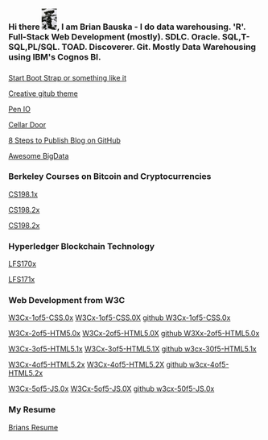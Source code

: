 ###  

<!---
### Hi there 👋
--->
<!---
**bbauska/bbauska** is a ✨ _special_ ✨ repository because its `README.md` (this file) appears on your GitHub profile.
Here are some ideas to get you started:
- 🔭 I’m currently working on ...ufo/atom bomb = ufo.bauska.site
- 🌱 I’m currently learning ...how to be a better person, grandfather, father
- 👯 I’m looking to collaborate on ...deliveries
- 🤔 I’m looking for help with ...which front-end web turn-key apps are best
- 💬 Ask me about ...nada
- 📫 How to reach me: ...brianbauska@gmail.com
- 😄 Pronouns: ...Gleeful, possessive (my,our,yours,his,hers)
- ⚡ Fun fact: ...Over 2,000 atomic bombs were 'tested' Worldwide since 1944.  Not fun, but still a fact.
-->
### Hi there <img src="https://github.com/bbauska/ufo/blob/main/images/60th%20Anniversary%20Of%20The%20Atomic%20Bomb%20Of%20Nagasaki.jpg?raw=true" width="30px">, I am Brian Bauska - I do data warehousing. 'R'.  Full-Stack Web Development (mostly). SDLC. Oracle. SQL,T-SQL,PL/SQL.  TOAD.  Discoverer.  Git.  Mostly Data Warehousing using IBM's Cognos BI.

###
[Start Boot Strap or something like it](https://github.com/startbootstrap/startbootstrap-creative)

[Creative gitub theme](https://startbootstrap.com/theme/creative)

[Pen IO](https://codepen.io/fossheim/pen/PoqKoLY)

[Cellar Door](https://github.com/bbauska/cellardoor)

[8 Steps to Publish Blog on GitHub](https://medium.com/tunapanda-institute/8-steps-to-publish-your-portfolio-on-github-9d6e6e3d2e84)

[Awesome BigData](https://github.com/bbauska/awesome-bigdata/blob/main/README.md)

<h3>Berkeley Courses on Bitcoin and Cryptocurrencies</h3>

[CS198.1x](https://bbauska.github.io/CS198.1x/)

<a href="https://bbauska.github.io/CS198.2x/">CS198.2x</a>

[CS198.2x](https://bbauska.github.io/CS198.2x/)

<h3> Hyperledger Blockchain Technology</h3>

[LFS170x](https://lfs170x.bauska.org)

[LFS171x](https://lfs171x.bauska.org)

<h3>Web Development from W3C</h3>

[W3Cx-1of5-CSS.0x](https://w3cx-1of5-css.0x.bauska.org/)
<a href="https://bbauska.github.io/w3cx-1of5-css.0x/">W3Cx-1of5-CSS.0X</a>
<a href="https://github.com/bbauska/W3Cx-1of5-css.0x">github W3Cx-1of5-CSS.0x</a>

[W3Cx-2of5-HTM5.0x](https://w3cx-2of5-html5.0x.bauska.org/)
<a href="https://bbauska.github.io/w3cx-2of5-html5.0x/">W3Cx-2of5-HTML5.0X</a>
<a href="https://github.com/bbauska/W3Cx-2of5-HTML5.0x">github W3Xx-2of5-HTML5.0x</a>

[W3Cx-3of5-HTML5.1x](https://w3cx-3of5-html5.1x.bauska.org/)
<a href="https://bbauska.github.io/w3cx-3of5-html5.1x/">W3Cx-3of5-HTML5.1X</a>
<a href="https://github.com/bbauska/W3Cx-3of5-HTML5.1x">github w3cx-30f5-HTML5.1x</a>

[W3Cx-4of5-HTML5.2x](https://w3cx-4of5-html5.2x.bauska.org/)
<a href="https://bbauska.github.io/w3cx-4of5-html5.2x/">W3Cx-4of5-HTML5.2X</a>
<a href="https://github.com/bbauska/W3Cx-4of5-HTML5.2x">github w3cx-4of5-HTML5.2x</a>

[W3Cx-5of5-JS.0x](https://w3cx-5of5-js.0x.bauska.org/)
<a href="https://bbauska.github.io/w3cx-5of5-js.0x/">W3Cx-5of5-JS.0X</a>
<a href="https://github.com/bbauska/W3Cx-5of5-JS.0x">github w3cx-50f5-JS.0x</a>

<h3>My Resume</h3>

[Brians Resume](https://brians-resume.bauska.net/)

